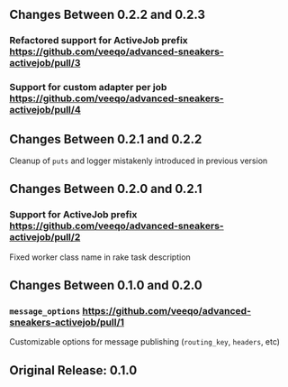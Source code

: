 ## Changes Between 0.2.2 and 0.2.3

### Refactored support for ActiveJob prefix https://github.com/veeqo/advanced-sneakers-activejob/pull/3
### Support for custom adapter per job https://github.com/veeqo/advanced-sneakers-activejob/pull/4

## Changes Between 0.2.1 and 0.2.2

Cleanup of `puts` and logger mistakenly introduced in previous version

## Changes Between 0.2.0 and 0.2.1

### Support for ActiveJob prefix https://github.com/veeqo/advanced-sneakers-activejob/pull/2

Fixed worker class name in rake task description

## Changes Between 0.1.0 and 0.2.0

### `message_options` https://github.com/veeqo/advanced-sneakers-activejob/pull/1

Customizable options for message publishing (`routing_key`, `headers`, etc)

## Original Release: 0.1.0
